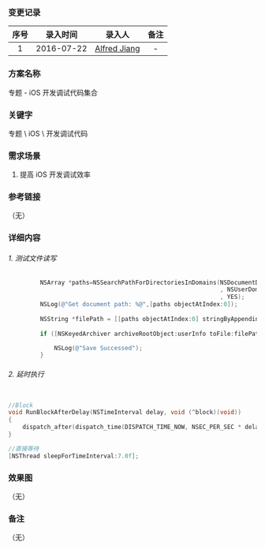 ### 变更记录

| 序号 | 录入时间 | 录入人 | 备注 |
|:--------:|:--------:|:--------:|:--------:|
| 1 | 2016-07-22 | [Alfred Jiang](https://github.com/viktyz) | - |

### 方案名称

专题 - iOS 开发调试代码集合

### 关键字

专题  \ iOS \ 开发调试代码

### 需求场景

1. 提高 iOS 开发调试效率

### 参考链接
（无）

### 详细内容

###### 1. 测试文件读写
```objective-c
         NSArray *paths=NSSearchPathForDirectoriesInDomains(NSDocumentDirectory
                                                            , NSUserDomainMask
                                                            , YES);
         NSLog(@"Get document path: %@",[paths objectAtIndex:0]);
         
         NSString *filePath = [[paths objectAtIndex:0] stringByAppendingPathComponent:@"testFile"];
         
         if ([NSKeyedArchiver archiveRootObject:userInfo toFile:filePath]) {

             NSLog(@"Save Successed");
         }
```

###### 2. 延时执行
```objective-c

//Block
void RunBlockAfterDelay(NSTimeInterval delay, void (^block)(void))
{
    dispatch_after(dispatch_time(DISPATCH_TIME_NOW, NSEC_PER_SEC * delay),dispatch_get_main_queue(), block);
}

//直接等待
[NSThread sleepForTimeInterval:7.0f];
```

### 效果图
（无）

### 备注
（无）